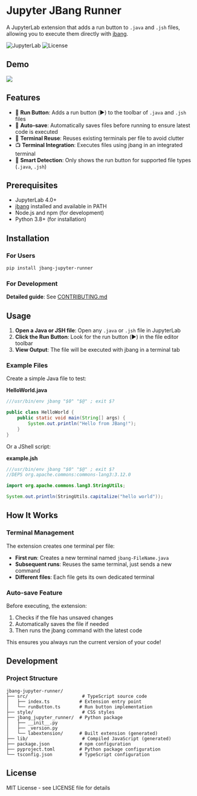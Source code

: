 # Jupyter JBang Runner

A JupyterLab extension that adds a run button to `.java` and `.jsh` files, allowing you to execute them directly with [jbang](https://www.jbang.dev/).

![JupyterLab](https://img.shields.io/badge/JupyterLab-4.0+-orange.svg)
![License](https://img.shields.io/badge/license-MIT-blue.svg)

## Demo 

![](https://raw.githubusercontent.com/jbangdev/jbang-jupyter-runner/main/docs/example.gif)

## Features

- 🚀 **Run Button**: Adds a run button (▶️) to the toolbar of `.java` and `.jsh` files
- 💾 **Auto-save**: Automatically saves files before running to ensure latest code is executed
- 🔄 **Terminal Reuse**: Reuses existing terminals per file to avoid clutter
- 📺 **Terminal Integration**: Executes files using jbang in an integrated terminal
- 🎯 **Smart Detection**: Only shows the run button for supported file types (`.java`, `.jsh`)

## Prerequisites

- JupyterLab 4.0+
- [jbang](https://www.jbang.dev/) installed and available in PATH
- Node.js and npm (for development)
- Python 3.8+ (for installation)

## Installation

### For Users

```bash
pip install jbang-jupyter-runner
```

### For Development

**Detailed guide**: See [CONTRIBUTING.md](./docs/DEVELOPMENT.md)

## Usage

1. **Open a Java or JSH file**: Open any `.java` or `.jsh` file in JupyterLab
2. **Click the Run Button**: Look for the run button (▶️) in the file editor toolbar
3. **View Output**: The file will be executed with jbang in a terminal tab

### Example Files

Create a simple Java file to test:

**HelloWorld.java**

```java
///usr/bin/env jbang "$0" "$@" ; exit $?

public class HelloWorld {
    public static void main(String[] args) {
        System.out.println("Hello from JBang!");
    }
}
```

Or a JShell script:

**example.jsh**

```java
///usr/bin/env jbang "$0" "$@" ; exit $?
//DEPS org.apache.commons:commons-lang3:3.12.0

import org.apache.commons.lang3.StringUtils;

System.out.println(StringUtils.capitalize("hello world"));
```

## How It Works

### Terminal Management

The extension creates one terminal per file:

- **First run**: Creates a new terminal named `jbang-FileName.java`
- **Subsequent runs**: Reuses the same terminal, just sends a new command
- **Different files**: Each file gets its own dedicated terminal

### Auto-save Feature

Before executing, the extension:

1. Checks if the file has unsaved changes
2. Automatically saves the file if needed
3. Then runs the jbang command with the latest code

This ensures you always run the current version of your code!

## Development

### Project Structure

```
jbang-jupyter-runner/
├── src/                    # TypeScript source code
│   ├── index.ts           # Extension entry point
│   └── runButton.ts       # Run button implementation
├── style/                  # CSS styles
├── jbang_jupyter_runner/  # Python package
│   ├── __init__.py
│   ├── _version.py
│   └── labextension/      # Built extension (generated)
├── lib/                    # Compiled JavaScript (generated)
├── package.json           # npm configuration
├── pyproject.toml         # Python package configuration
└── tsconfig.json          # TypeScript configuration
```

## License

MIT License - see LICENSE file for details

